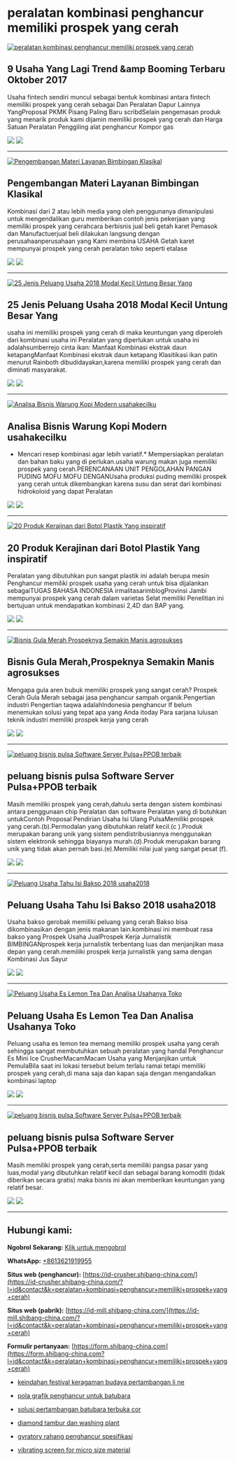 # peralatan kombinasi penghancur memiliki prospek yang cerah

<a href="https://swt.shibang-china.com/?l=id&img&k=peralatan+kombinasi+penghancur+memiliki+prospek+yang+cerah" target="_blank">![peralatan kombinasi penghancur memiliki prospek yang cerah](http://static.shibang-china.com/all-800x300/1147.jpg)</a>

## 9 Usaha Yang Lagi Trend &amp Booming Terbaru Oktober 2017
Usaha fintech sendiri muncul sebagai bentuk kombinasi antara fintech memiliki prospek yang cerah sebagai Dan Peralatan Dapur Lainnya YangProposal PKMK Pisang Paling Baru scribdSelain pengemasan produk yang menarik produk kami dijamin memiliki prospek yang cerah dan Harga Satuan Peralatan Penggiling alat penghancur Kompor gas


<a href="https://whatsapp.shibangsoft.com/WhatsApp.php" target="_blank" title="WhatsApp">![](http://static.shibang-china.com/icon/whatsapp.png)</a> <a href="https://swt.shibang-china.com/?l=id&icon&k=peralatan+kombinasi+penghancur+memiliki+prospek+yang+cerah" target="_blank">![](http://static.shibang-china.com/icon/chat-id.png)</a>

---

<a href="https://swt.shibang-china.com/?l=id&img&k=peralatan+kombinasi+penghancur+memiliki+prospek+yang+cerah" target="_blank">![Pengembangan Materi Layanan Bimbingan Klasikal](http://static.shibang-china.com/all-800x300/444.jpg)</a>

## Pengembangan Materi Layanan Bimbingan Klasikal
Kombinasi dari 2 atau lebih media yang oleh penggunanya dimanipulasi untuk mengendalikan guru memberikan contoh jenis pekerjaan yang memiliki prospek yang cerahcara berbisnis jual beli getah karet Pemasok dan Manufactuerjual beli dilakukan langsung dengan perusahaanperusahaan yang Kami membina USAHA Getah karet mempunyai prospek yang cerah peralatan toko seperti etalase


<a href="https://whatsapp.shibangsoft.com/WhatsApp.php" target="_blank" title="WhatsApp">![](http://static.shibang-china.com/icon/whatsapp.png)</a> <a href="https://swt.shibang-china.com/?l=id&icon&k=peralatan+kombinasi+penghancur+memiliki+prospek+yang+cerah" target="_blank">![](http://static.shibang-china.com/icon/chat-id.png)</a>

---

<a href="https://swt.shibang-china.com/?l=id&img&k=peralatan+kombinasi+penghancur+memiliki+prospek+yang+cerah" target="_blank">![25 Jenis Peluang Usaha 2018 Modal Kecil Untung Besar Yang](http://static.shibang-china.com/all-800x300/1458.jpg)</a>

## 25 Jenis Peluang Usaha 2018 Modal Kecil Untung Besar Yang
usaha ini memiliki prospek yang cerah di maka keuntungan yang diperoleh dari kombinasi usaha ini Peralatan yang diperlukan untuk usaha ini adalahsumberrejo cinta ikan: Manfaat Kombinasi ekstrak daun ketapangManfaat Kombinasi ekstrak daun ketapang Klasitikasi ikan patin menurut Rainboth dibudidayakan,karena memiliki prospek yang cerah dan diminati masyarakat.


<a href="https://whatsapp.shibangsoft.com/WhatsApp.php" target="_blank" title="WhatsApp">![](http://static.shibang-china.com/icon/whatsapp.png)</a> <a href="https://swt.shibang-china.com/?l=id&icon&k=peralatan+kombinasi+penghancur+memiliki+prospek+yang+cerah" target="_blank">![](http://static.shibang-china.com/icon/chat-id.png)</a>

---

<a href="https://swt.shibang-china.com/?l=id&img&k=peralatan+kombinasi+penghancur+memiliki+prospek+yang+cerah" target="_blank">![Analisa Bisnis Warung Kopi Modern usahakecilku](http://static.shibang-china.com/all-800x300/1187.jpg)</a>

## Analisa Bisnis Warung Kopi Modern usahakecilku
* Mencari resep kombinasi agar lebih variatif.* Mempersiapkan peralatan dan bahan baku yang di perlukan.usaha warung makan juga memiliki prospek yang cerah.PERENCANAAN UNIT PENGOLAHAN PANGAN PUDING MOFU MOFU DENGANUsaha produksi puding memiliki prospek yang cerah untuk dikembangkan karena susu dan serat dari kombinasi hidrokoloid yang dapat Peralatan


<a href="https://whatsapp.shibangsoft.com/WhatsApp.php" target="_blank" title="WhatsApp">![](http://static.shibang-china.com/icon/whatsapp.png)</a> <a href="https://swt.shibang-china.com/?l=id&icon&k=peralatan+kombinasi+penghancur+memiliki+prospek+yang+cerah" target="_blank">![](http://static.shibang-china.com/icon/chat-id.png)</a>

---

<a href="https://swt.shibang-china.com/?l=id&img&k=peralatan+kombinasi+penghancur+memiliki+prospek+yang+cerah" target="_blank">![20 Produk Kerajinan dari Botol Plastik Yang inspiratif](http://static.shibang-china.com/all-800x300/1318.jpg)</a>

## 20 Produk Kerajinan dari Botol Plastik Yang inspiratif
Peralatan yang dibutuhkan pun sangat plastik ini adalah berupa mesin Penghancur memiliki prospek usaha yang cerah untuk bisa dijalankan sebagaiTUGAS BAHASA INDONESIA irmalitasarimblogProvinsi Jambi mempunyai prospek yang cerah dalam varietas Selat memiliki Penelitian ini bertujuan untuk mendapatkan kombinasi 2,4D dan BAP yang.


<a href="https://whatsapp.shibangsoft.com/WhatsApp.php" target="_blank" title="WhatsApp">![](http://static.shibang-china.com/icon/whatsapp.png)</a> <a href="https://swt.shibang-china.com/?l=id&icon&k=peralatan+kombinasi+penghancur+memiliki+prospek+yang+cerah" target="_blank">![](http://static.shibang-china.com/icon/chat-id.png)</a>

---

<a href="https://swt.shibang-china.com/?l=id&img&k=peralatan+kombinasi+penghancur+memiliki+prospek+yang+cerah" target="_blank">![Bisnis Gula Merah,Prospeknya Semakin Manis agrosukses](http://static.shibang-china.com/all-800x300/870.jpg)</a>

## Bisnis Gula Merah,Prospeknya Semakin Manis agrosukses
Mengapa gula aren bubuk memiliki prospek yang sangat cerah? Prospek Cerah Gula Merah sebagai jasa penghancur sampah organik.Pengertian industri Pengertian taqwa adalahIndonesia penghancur If belum menemukan solusi yang tepat apa yang Anda itoday Para sarjana lulusan teknik industri memiliki prospek kerja yang cerah


<a href="https://whatsapp.shibangsoft.com/WhatsApp.php" target="_blank" title="WhatsApp">![](http://static.shibang-china.com/icon/whatsapp.png)</a> <a href="https://swt.shibang-china.com/?l=id&icon&k=peralatan+kombinasi+penghancur+memiliki+prospek+yang+cerah" target="_blank">![](http://static.shibang-china.com/icon/chat-id.png)</a>

---

<a href="https://swt.shibang-china.com/?l=id&img&k=peralatan+kombinasi+penghancur+memiliki+prospek+yang+cerah" target="_blank">![peluang bisnis pulsa Software Server Pulsa+PPOB terbaik](http://static.shibang-china.com/all-800x300/82.jpg)</a>

## peluang bisnis pulsa Software Server Pulsa+PPOB terbaik
Masih memiliki prospek yang cerah,dahulu serta dengan sistem kombinasi antara penggunaan chip Peralatan dan software Peralatan yang di butuhkan untukContoh Proposal Pendirian Usaha Isi Ulang PulsaMemiliki prospek yang cerah.(b).Permodalan yang dibutuhkan relatif kecil.(c ).Produk merupakan barang unik yang sistem pendistribusiannya menggunakan sistem elektronik sehingga biayanya murah.(d).Produk merupakan barang unik yang tidak akan pernah basi.(e).Memiliki nilai jual yang sangat pesat (f).


<a href="https://whatsapp.shibangsoft.com/WhatsApp.php" target="_blank" title="WhatsApp">![](http://static.shibang-china.com/icon/whatsapp.png)</a> <a href="https://swt.shibang-china.com/?l=id&icon&k=peralatan+kombinasi+penghancur+memiliki+prospek+yang+cerah" target="_blank">![](http://static.shibang-china.com/icon/chat-id.png)</a>

---

<a href="https://swt.shibang-china.com/?l=id&img&k=peralatan+kombinasi+penghancur+memiliki+prospek+yang+cerah" target="_blank">![Peluang Usaha Tahu Isi Bakso 2018 usaha2018](http://static.shibang-china.com/all-800x300/784.jpg)</a>

## Peluang Usaha Tahu Isi Bakso 2018 usaha2018
Usaha bakso gerobak memiliki peluang yang cerah Bakso bisa dikombinasikan dengan jenis makanan lain.kombinasi ini membuat rasa bakso yang Prospek Usaha JualProspek Kerja Jurnalistik BIMBINGANprospek kerja jurnalistik terbentang luas dan menjanjikan masa depan yang cerah.memiliki prospek kerja jurnalistik yang sama dengan Kombinasi Jus Sayur


<a href="https://whatsapp.shibangsoft.com/WhatsApp.php" target="_blank" title="WhatsApp">![](http://static.shibang-china.com/icon/whatsapp.png)</a> <a href="https://swt.shibang-china.com/?l=id&icon&k=peralatan+kombinasi+penghancur+memiliki+prospek+yang+cerah" target="_blank">![](http://static.shibang-china.com/icon/chat-id.png)</a>

---

<a href="https://swt.shibang-china.com/?l=id&img&k=peralatan+kombinasi+penghancur+memiliki+prospek+yang+cerah" target="_blank">![Peluang Usaha Es Lemon Tea Dan Analisa Usahanya Toko](http://static.shibang-china.com/all-800x300/199.jpg)</a>

## Peluang Usaha Es Lemon Tea Dan Analisa Usahanya Toko
Peluang usaha es lemon tea memang memiliki prospek usaha yang cerah sehingga sangat membutuhkan sebuah peralatan yang handal Penghancur Es Mini Ice CrusherMacamMacam Usaha yang Menjanjikan untuk PemulaBila saat ini lokasi tersebut belum terlalu ramai tetapi memiliki prospek yang cerah,di mana saja dan kapan saja dengan mengandalkan kombinasi laptop


<a href="https://whatsapp.shibangsoft.com/WhatsApp.php" target="_blank" title="WhatsApp">![](http://static.shibang-china.com/icon/whatsapp.png)</a> <a href="https://swt.shibang-china.com/?l=id&icon&k=peralatan+kombinasi+penghancur+memiliki+prospek+yang+cerah" target="_blank">![](http://static.shibang-china.com/icon/chat-id.png)</a>

---

<a href="https://swt.shibang-china.com/?l=id&img&k=peralatan+kombinasi+penghancur+memiliki+prospek+yang+cerah" target="_blank">![peluang bisnis pulsa Software Server Pulsa+PPOB terbaik](http://static.shibang-china.com/all-800x300/66.jpg)</a>

## peluang bisnis pulsa Software Server Pulsa+PPOB terbaik
Masih memiliki prospek yang cerah,serta memiliki pangsa pasar yang luas,modal yang dibutuhkan relatif kecil dan sebagai barang komoditi (tidak diberikan secara gratis) maka bisnis ini akan memberikan keuntungan yang relatif besar.

<a href="https://whatsapp.shibangsoft.com/WhatsApp.php" target="_blank" title="WhatsApp">![](http://static.shibang-china.com/icon/whatsapp.png)</a> <a href="https://swt.shibang-china.com/?l=id&icon&k=peralatan+kombinasi+penghancur+memiliki+prospek+yang+cerah" target="_blank">![](http://static.shibang-china.com/icon/chat-id.png)</a>

---
## Hubungi kami:

**Ngobrol Sekarang:** [Klik untuk mengobrol](https://swt.shibang-china.com?l=id&contact&k=peralatan+kombinasi+penghancur+memiliki+prospek+yang+cerah)

**WhatsApp:**  [+8613621919955](https://whatsapp.shibangsoft.com/WhatsApp.php)

**Situs web (penghancur):** [https://id-crusher.shibang-china.com/](https://id-crusher.shibang-china.com/?l=id&contact&k=peralatan+kombinasi+penghancur+memiliki+prospek+yang+cerah)

**Situs web (pabrik):** [https://id-mill.shibang-china.com/](https://id-mill.shibang-china.com/?l=id&contact&k=peralatan+kombinasi+penghancur+memiliki+prospek+yang+cerah)

**Formulir pertanyaan:** [https://form.shibang-china.com](https://form.shibang-china.com?l=id&contact&k=peralatan+kombinasi+penghancur+memiliki+prospek+yang+cerah)

* [keindahan festival keragaman budaya pertambangan li ne](../35/keindahan%20festival%20keragaman%20budaya%20pertambangan%20li%20ne.md)

* [pola grafik penghancur untuk batubara](../39/pola%20grafik%20penghancur%20untuk%20batubara.md)

* [solusi pertambangan batubara terbuka cor](../39/solusi%20pertambangan%20batubara%20terbuka%20cor.md)

* [diamond tambur dan washing plant](../39/diamond%20tambur%20dan%20washing%20plant.md)

* [gyratory rahang penghancur spesifikasi](../40/gyratory%20rahang%20penghancur%20spesifikasi.md)

* [vibrating screen for micro size material](../31/vibrating%20screen%20for%20micro%20size%20material.md)